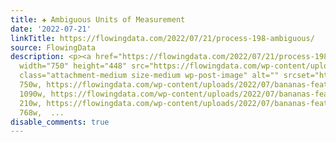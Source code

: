 ```yaml
---
title: ✚ Ambiguous Units of Measurement
date: '2022-07-21'
linkTitle: https://flowingdata.com/2022/07/21/process-198-ambiguous/
source: FlowingData
description: <p><a href="https://flowingdata.com/2022/07/21/process-198-ambiguous/"><img
  width="750" height="448" src="https://flowingdata.com/wp-content/uploads/2022/07/bananas-featured-750x448.png"
  class="attachment-medium size-medium wp-post-image" alt="" srcset="https://flowingdata.com/wp-content/uploads/2022/07/bananas-featured-750x448.png
  750w, https://flowingdata.com/wp-content/uploads/2022/07/bananas-featured-1090x651.png
  1090w, https://flowingdata.com/wp-content/uploads/2022/07/bananas-featured-210x125.png
  210w, https://flowingdata.com/wp-content/uploads/2022/07/bananas-featured-768x459.png
  768w,  ...
disable_comments: true
---
```

<p><a href="https://flowingdata.com/2022/07/21/process-198-ambiguous/"><img width="750" height="448" src="https://flowingdata.com/wp-content/uploads/2022/07/bananas-featured-750x448.png" class="attachment-medium size-medium wp-post-image" alt="" srcset="https://flowingdata.com/wp-content/uploads/2022/07/bananas-featured-750x448.png 750w, https://flowingdata.com/wp-content/uploads/2022/07/bananas-featured-1090x651.png 1090w, https://flowingdata.com/wp-content/uploads/2022/07/bananas-featured-210x125.png 210w, https://flowingdata.com/wp-content/uploads/2022/07/bananas-featured-768x459.png 768w,  ...